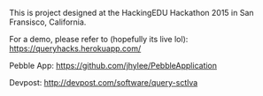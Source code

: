 This is project designed at the HackingEDU Hackathon 2015 in San Fransisco, California.

For a demo, please refer to (hopefully its live lol): https://queryhacks.herokuapp.com/

Pebble App: https://github.com/jhylee/PebbleApplication

Devpost: http://devpost.com/software/query-sctlva
